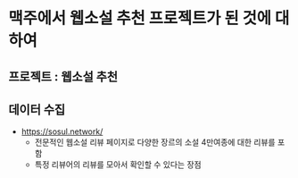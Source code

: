 # 맥주에서 웹소설 추천 프로젝트가 된 것에 대하여

## 프로젝트 : 웹소설 추천

## 데이터 수집
- https://sosul.network/
  - 전문적인 웹소설 리뷰 페이지로 다양한 장르의 소설 4만여종에 대한 리뷰를 포함
  - 특정 리뷰어의 리뷰를 모아서 확인할 수 있다는 장점

